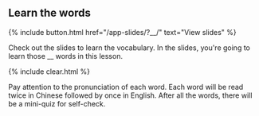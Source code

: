 ## Learn the words

{% include button.html href="/app-slides/?__/" text="View slides" %}

Check out the slides to learn the vocabulary. In the slides, you're going to learn those __ words in this lesson.

{% include clear.html %}

Pay attention to the pronunciation of each word. Each word will be read twice in Chinese followed by once in English. After all the words, there will be a mini-quiz for self-check.
